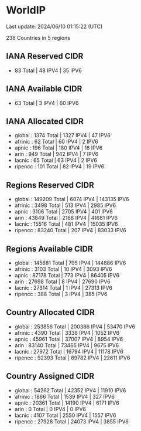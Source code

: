 # WorldIP

Last update: 2024/06/10 01:15:22 (UTC)

238 Countries in 5 regions

## IANA Reserved CIDR

- 83 Total | 48 IPV4 | 35 IPV6

## IANA Available CIDR

- 63 Total | 3 IPV4 | 60 IPV6

## IANA Allocated CIDR

- global : 1374 Total | 1327 IPV4 | 47 IPV6
- afrinic : 62 Total | 60 IPV4 | 2 IPV6
- apnic : 196 Total | 180 IPV4 | 16 IPV6
- arin : 949 Total | 942 IPV4 | 7 IPV6
- lacnic : 65 Total | 63 IPV4 | 2 IPV6
- ripencc : 101 Total | 82 IPV4 | 19 IPV6

## Regions Reserved CIDR

- global : 149209 Total | 6074 IPV4 | 143135 IPV6
- afrinic : 3498 Total | 513 IPV4 | 2985 IPV6
- apnic : 3106 Total | 2705 IPV4 | 401 IPV6
- arin : 43849 Total | 2168 IPV4 | 41681 IPV6
- lacnic : 15516 Total | 481 IPV4 | 15035 IPV6
- ripencc : 83240 Total | 207 IPV4 | 83033 IPV6

## Regions Available CIDR

- global : 145681 Total | 795 IPV4 | 144886 IPV6
- afrinic : 3103 Total | 10 IPV4 | 3093 IPV6
- apnic : 87178 Total | 773 IPV4 | 86405 IPV6
- arin : 27698 Total | 8 IPV4 | 27690 IPV6
- lacnic : 27314 Total | 1 IPV4 | 27313 IPV6
- ripencc : 388 Total | 3 IPV4 | 385 IPV6

## Country Allocated CIDR

- global : 253856 Total | 200386 IPV4 | 53470 IPV6
- afrinic : 4390 Total | 3338 IPV4 | 1052 IPV6
- apnic : 45961 Total | 37007 IPV4 | 8954 IPV6
- arin : 83140 Total | 73465 IPV4 | 9675 IPV6
- lacnic : 27972 Total | 16794 IPV4 | 11178 IPV6
- ripencc : 92393 Total | 69782 IPV4 | 22611 IPV6

## Country Assigned CIDR

- global : 54262 Total | 42352 IPV4 | 11910 IPV6
- afrinic : 1866 Total | 1539 IPV4 | 327 IPV6
- apnic : 20361 Total | 14190 IPV4 | 6171 IPV6
- arin : 0 Total | 0 IPV4 | 0 IPV6
- lacnic : 4107 Total | 2550 IPV4 | 1557 IPV6
- ripencc : 27928 Total | 24073 IPV4 | 3855 IPV6
